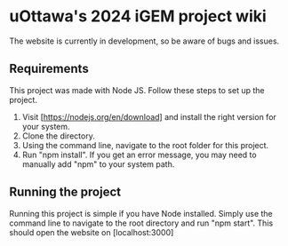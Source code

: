 # uOttawa's 2024 iGEM project wiki

The website is currently in development, so be aware of bugs and issues.

## Requirements

This project was made with Node JS. Follow these steps to set up the project.
1. Visit [https://nodejs.org/en/download] and install the right version for your system.
2. Clone the directory.
3. Using the command line, navigate to the root folder for this project.
4. Run "npm install".
If you get an error message, you may need to manually add "npm" to your system path.

## Running the project

Running this project is simple if you have Node installed. Simply use the command line to navigate to the root directory and run "npm start". This should open the website on [localhost:3000]
